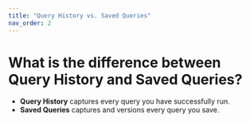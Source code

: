 ```yaml
---
title: "Query History vs. Saved Queries"
nav_order: 2
---
```


# What is the difference between Query History and Saved Queries?

- **Query History** captures every query you have successfully run.
- **Saved Queries** captures and versions every query you save.
